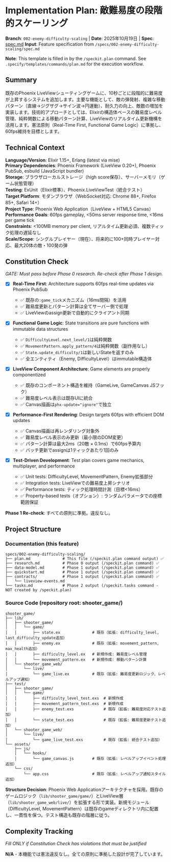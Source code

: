 # Implementation Plan: 敵難易度の段階的スケーリング

**Branch**: `002-enemy-difficulty-scaling` | **Date**: 2025年10月19日 | **Spec**: [spec.md](./spec.md)
**Input**: Feature specification from `/specs/002-enemy-difficulty-scaling/spec.md`

**Note**: This template is filled in by the `/speckit.plan` command. See `.specify/templates/commands/plan.md` for the execution workflow.

## Summary

既存のPhoenix LiveViewシューティングゲームに、10秒ごとに段階的に難易度が上昇するシステムを追加します。主要な機能として、敵の弾発射、複雑な移動パターン（直線→ジグザグ→サイン波→円運動）、耐久力の向上、敵数の増加を実装します。技術的アプローチとしては、Elixirの構造体ベースの難易度レベル管理、純粋関数による移動パターン計算、LiveViewのリアルタイム更新機構を活用します。憲法原則（Real-Time First, Functional Game Logic）に準拠し、60fps維持を目標とします。

## Technical Context

**Language/Version**: Elixir 1.15+, Erlang (latest via mise)  
**Primary Dependencies**: Phoenix Framework (LiveView 0.20+), Phoenix PubSub, esbuild (JavaScript bundler)  
**Storage**: ブラウザローカルストレージ（high score保存）、サーバーメモリ（ゲーム状態管理）  
**Testing**: ExUnit（Elixir標準）、Phoenix.LiveViewTest（統合テスト）  
**Target Platform**: モダンブラウザ（WebSocket対応: Chrome 88+, Firefox 85+, Safari 14+）  
**Project Type**: Phoenix Web Application（LiveView + HTML5 Canvas）  
**Performance Goals**: 60fps gameplay, <50ms server response time, <16ms per game tick  
**Constraints**: <100MB memory per client, リアルタイム更新必須、複数ティック処理の遅延なし  
**Scale/Scope**: シングルプレイヤー（現在）、将来的に100+同時プレイヤー対応、最大20体の敵・100発の弾

## Constitution Check

*GATE: Must pass before Phase 0 research. Re-check after Phase 1 design.*

- [x] **Real-Time First**: Architecture supports 60fps real-time updates via Phoenix PubSub
  - ✅ 既存の`:game_tick`メカニズム（16ms間隔）を活用
  - ✅ 難易度更新とパターン計算は全てサーバー側で処理
  - ✅ LiveViewのassign更新で自動的にクライアント同期
  
- [x] **Functional Game Logic**: State transitions are pure functions with immutable data structures
  - ✅ `DifficultyLevel.next_level/1`は純粋関数
  - ✅ `MovementPattern.apply_pattern/4`は純粋関数（副作用なし）
  - ✅ `State.update_difficulty/1`は新しいStateを返すのみ
  - ✅ 全エンティティ（Enemy, DifficultyLevel）はimmutable構造体
  
- [x] **LiveView Component Architecture**: Game elements are properly componentized
  - ✅ 既存のコンポーネント構造を維持（GameLive, GameCanvas JSフック）
  - ✅ 難易度レベル表示は既存UIに統合
  - ✅ Canvas描画は`phx-update="ignore"`で独立
  
- [x] **Performance-First Rendering**: Design targets 60fps with efficient DOM updates
  - ✅ Canvas描画は再レンダリング対象外
  - ✅ 難易度レベル表示のみ更新（最小限のDOM変更）
  - ✅ パターン計算は最大2ms（20敵 × 0.1ms）で60fps予算内
  - ✅ バッチ更新でassignは1ティックあたり1回のみ
  
- [x] **Test-Driven Development**: Test plan covers game mechanics, multiplayer, and performance
  - ✅ Unit tests: DifficultyLevel, MovementPattern, Enemy拡張部分
  - ✅ Integration tests: LiveViewでの難易度上昇シナリオ
  - ✅ Performance tests: ティック処理時間計測（目標<16ms）
  - ✅ Property-based tests（オプション）: ランダムパラメータでの座標範囲保証

**Phase 1 Re-check**: すべての原則に準拠。違反なし。

## Project Structure

### Documentation (this feature)

```
specs/002-enemy-difficulty-scaling/
├── plan.md              # This file (/speckit.plan command output) ✅
├── research.md          # Phase 0 output (/speckit.plan command) ✅
├── data-model.md        # Phase 1 output (/speckit.plan command) ✅
├── quickstart.md        # Phase 1 output (/speckit.plan command) ✅
├── contracts/           # Phase 1 output (/speckit.plan command) ✅
│   └── liveview-events.md
└── tasks.md             # Phase 2 output (/speckit.tasks command - NOT created by /speckit.plan)
```

### Source Code (repository root: shooter_game/)

```
shooter_game/
├── lib/
│   ├── shooter_game/
│   │   └── game/
│   │       ├── state.ex              # 既存（拡張: difficulty_level, last_difficulty_update追加）
│   │       ├── enemy.ex              # 既存（拡張: movement_pattern, max_health追加）
│   │       ├── difficulty_level.ex   # 新規作成: 難易度レベル管理
│   │       └── movement_pattern.ex   # 新規作成: 移動パターン計算
│   └── shooter_game_web/
│       └── live/
│           └── game_live.ex          # 既存（拡張: 難易度更新ロジック、レベルアップ通知）
├── test/
│   ├── shooter_game/
│   │   └── game/
│   │       ├── difficulty_level_test.exs  # 新規作成
│   │       ├── movement_pattern_test.exs  # 新規作成
│   │       ├── enemy_test.exs             # 既存（拡張: 難易度対応テスト追加）
│   │       └── state_test.exs             # 既存（拡張: 難易度更新テスト追加）
│   └── shooter_game_web/
│       └── live/
│           └── game_live_test.exs         # 既存（拡張: 統合テスト追加）
└── assets/
    ├── js/
    │   └── hooks/
    │       └── game_canvas.js        # 既存（拡張: レベルアップイベント処理追加）
    └── css/
        └── app.css                   # 既存（拡張: レベルアップ通知スタイル追加）
```

**Structure Decision**: Phoenix Web Applicationアーキテクチャを採用。既存のゲームロジック（`lib/shooter_game/game/`）とLiveView層（`lib/shooter_game_web/live/`）を拡張する形で実装。新規モジュール（DifficultyLevel, MovementPattern）は既存のgameディレクトリ内に配置し、一貫性を保つ。テスト構造も既存の階層に従う。

## Complexity Tracking

*Fill ONLY if Constitution Check has violations that must be justified*

**N/A** - 本機能では憲法違反なし。全ての原則に準拠した設計が完了しています。

